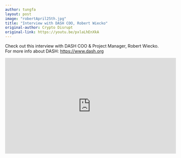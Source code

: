 ```yaml
---
author: tungfa
layout: post
image: "robertApril25th.jpg"
title: "Interview with DASH COO, Robert Wiecko"
original-author: Crypto Disrupt
original-link: https://youtu.be/pxlaLhEnXkA
---
```



Check out this interview with DASH COO & Project Manager, Robert Wiecko.
For more info about DASH: <https://www.dash.org>

<iframe width="560" height="315" src="https://www.youtube.com/embed/pxlaLhEnXkA" frameborder="0" allow="autoplay; encrypted-media" allowfullscreen></iframe>
